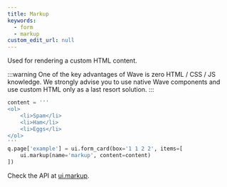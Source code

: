 ```yaml
---
title: Markup
keywords:
  - form
  - markup
custom_edit_url: null
---
```


Used for rendering a custom HTML content.

:::warning
One of the key advantages of Wave is zero HTML / CSS / JS knowledge. We strongly advise you to use
native Wave components and use custom HTML only as a last resort solution.
:::

```py
content = '''
<ol>
    <li>Spam</li>
    <li>Ham</li>
    <li>Eggs</li>
</ol>
'''
q.page['example'] = ui.form_card(box='1 1 2 2', items=[
    ui.markup(name='markup', content=content)
])
```

Check the API at [ui.markup](/docs/api/ui#markup).
